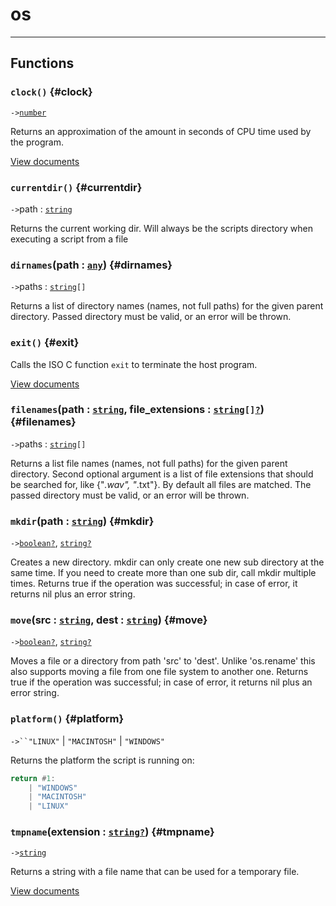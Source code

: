 # os  

---  
## Functions
### `clock()` {#clock}
`->`[`number`](../../API/builtins/number.md)  


Returns an approximation of the amount in seconds of CPU time used by the program.

[View documents](http://www.lua.org/manual/5.4/manual.html#pdf-os.clock)
### `currentdir()` {#currentdir}
`->`path : [`string`](../../API/builtins/string.md)  

Returns the current working dir. Will always be the scripts directory
when executing a script from a file
### `dirnames`(path : [`any`](../../API/builtins/any.md)) {#dirnames}
`->`paths : [`string`](../../API/builtins/string.md)`[]`  

Returns a list of directory names (names, not full paths) for the given
parent directory. Passed directory must be valid, or an error will be thrown.
### `exit()` {#exit}

Calls the ISO C function `exit` to terminate the host program.

[View documents](http://www.lua.org/manual/5.4/manual.html#pdf-os.exit)
### `filenames`(path : [`string`](../../API/builtins/string.md), file_extensions : [`string`](../../API/builtins/string.md)`[]`[`?`](../../API/builtins/nil.md)) {#filenames}
`->`paths : [`string`](../../API/builtins/string.md)`[]`  

Returns a list file names (names, not full paths) for the given
parent directory. Second optional argument is a list of file extensions that
should be searched for, like {"*.wav", "*.txt"}. By default all files are
matched. The passed directory must be valid, or an error will be thrown.
### `mkdir`(path : [`string`](../../API/builtins/string.md)) {#mkdir}
`->`[`boolean`](../../API/builtins/boolean.md)[`?`](../../API/builtins/nil.md), [`string`](../../API/builtins/string.md)[`?`](../../API/builtins/nil.md)  

Creates a new directory. mkdir can only create one new sub directory at the
same time. If you need to create more than one sub dir, call mkdir multiple
times. Returns true if the operation was successful; in case of error, it
returns nil plus an error string.
### `move`(src : [`string`](../../API/builtins/string.md), dest : [`string`](../../API/builtins/string.md)) {#move}
`->`[`boolean`](../../API/builtins/boolean.md)[`?`](../../API/builtins/nil.md), [`string`](../../API/builtins/string.md)[`?`](../../API/builtins/nil.md)  

Moves a file or a directory from path 'src' to 'dest'. Unlike 'os.rename'
this also supports moving a file from one file system to another one. Returns
true if the operation was successful; in case of error, it returns nil plus
an error string.
### `platform()` {#platform}
`->``"LINUX"` | `"MACINTOSH"` | `"WINDOWS"`  

Returns the platform the script is running on:

```lua
return #1:
    | "WINDOWS"
    | "MACINTOSH"
    | "LINUX"
```
### `tmpname`(extension : [`string`](../../API/builtins/string.md)[`?`](../../API/builtins/nil.md)) {#tmpname}
`->`[`string`](../../API/builtins/string.md)  


Returns a string with a file name that can be used for a temporary file.

[View documents](http://www.lua.org/manual/5.4/manual.html#pdf-os.tmpname)  

